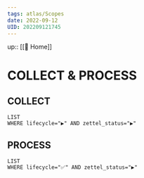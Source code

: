 ```yaml
---
tags: atlas/Scopes
date: 2022-09-12
UID: 202209121745
---
```


up:: [[🏡 Home]]
# COLLECT & PROCESS

## COLLECT
```dataview
LIST
WHERE lifecycle="▶️" AND zettel_status="▶️"
```


## PROCESS
```dataview
LIST 
WHERE lifecycle="✅" AND zettel_status="▶️"
```
